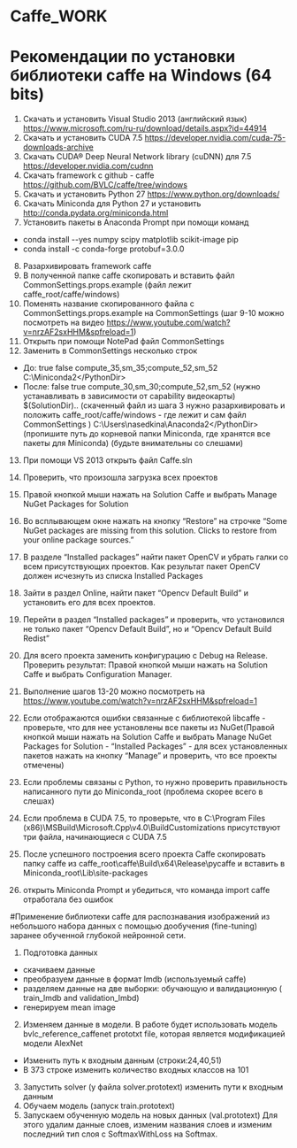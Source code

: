 # Caffe_WORK

# Рекомендации по установки библиотеки caffe на Windows (64 bits)

1. Скачать и установить Visual Studio 2013 (английский язык) https://www.microsoft.com/ru-ru/download/details.aspx?id=44914
2. Скачать и установить CUDA 7.5 https://developer.nvidia.com/cuda-75-downloads-archive
3. Скачать CUDA® Deep Neural Network library (cuDNN) для 7.5 https://developer.nvidia.com/cudnn
4. Скачать framework с github  - caffe https://github.com/BVLC/caffe/tree/windows
5. Скачать и установить Python 27 https://www.python.org/downloads/
6. Скачать Miniconda для Python 27 и установить http://conda.pydata.org/miniconda.html
7. Установить пакеты в Anaconda Prompt при помощи команд
- conda install --yes numpy scipy matplotlib scikit-image pip
- conda install -c conda-forge protobuf=3.0.0
8. Разархивировать framework caffe
9. В полученной папке caffe скопировать и вставить файл CommonSettings.props.example (файл лежит caffe_root/caffe/windows)
10. Поменять название скопированного файла с  CommonSettings.props.example на  CommonSettings (шаг 9-10 можно посмотреть на видео https://www.youtube.com/watch?v=nrzAF2sxHHM&spfreload=1)
11. Открыть при помощи NotePad файл CommonSettings
12. Заменить в CommonSettings несколько строк
- До:
  <UseCuDNN>true</UseCuDNN>
 <PythonSupport>false</PythonSupport>
 <CudaArchitecture>compute_35,sm_35;compute_52,sm_52</CudaArchitecture>
 <CuDnnPath></CuDnnPath>
 <PythonDir>C:\Miniconda2\</PythonDir>
- После:
 <UseCuDNN>false</UseCuDNN>
 <PythonSupport>true</PythonSupport>
 <CudaArchitecture>compute_30,sm_30;compute_52,sm_52</CudaArchitecture> (нужно устанавливать в зависимости от capability видеокарты)
 <CuDnnPath>$(SolutionDir)\..</CuDnnPath> (скаченный файл из шага 3 нужно разархивировать и положить  caffe_root/caffe/windows - где лежит и сам файл CommonSettings )
 <PythonDir>C:\Users\nasedkina\Anaconda2\</PythonDir> (пропишите путь до корневой папки Miniconda, где хранятся все пакеты для Miniconda) (будьте внимательны со слешами)
13. При помощи VS 2013 открыть файл Caffe.sln
14. Проверить, что произошла загрузка всех проектов
15. Правой кнопкой мыши нажать на Solution Caffe и выбрать Manage NuGet Packages for Solution

16. Во всплывающем окне нажать на кнопку “Restore” на строчке “Some NuGet packages are missing from this solution. Clicks to restore from your online package sources.”
17. В разделе “Installed packages” найти пакет  OpenCV и убрать галки со всем присутствующих проектов. Как результат пакет OpenCV должен исчезнуть из списка Installed Packages
18. Зайти в раздел Online, найти пакет  “Opencv Default Build” и установить его для всех проектов.
19. Перейти в раздел  “Installed packages” и проверить, что установился не только  пакет  “Opencv Default Build”, но и  “Opencv Default Build Redist”
20. Для всего проекта заменить конфигурацию с Debug на Release. Проверить результат: Правой кнопкой мыши нажать на Solution Caffe и выбрать Configuration Manager.
21. Выполнение шагов 13-20 можно посмотреть на https://www.youtube.com/watch?v=nrzAF2sxHHM&spfreload=1
22. Если отображаются ошибки связанные с библиотекой libcaffe - проверьте, что для нее установлены все пакеты из NuGet(Правой кнопкой мыши нажать на Solution Caffe и выбрать Manage NuGet Packages for Solution - “Installed Packages” - для всех установленных пакетов нажать на кнопку “Manage”  и проверить, что все проекты отмечены)
23. Если проблемы связаны с Python, то нужно проверить правильность написанного пути до Miniconda_root (проблема скорее всего в слешах)
24. Если проблема в CUDA 7.5, то проверьте, что  в C:\Program Files (x86)\MSBuild\Microsoft.Cpp\v4.0\BuildCustomizations присутствуют три файла, начинающиеся с CUDA 7.5
25. После успешного построения всего проекта Caffe скопировать папку caffe из caffe_root\caffe\Build\x64\Release\pycaffe и вставить в Miniconda_root\Lib\site-packages
26. открыть Miniconda Prompt  и убедиться, что команда import caffe отработала без ошибок



#Применение библиотеки caffe для распознавания изображений из небольшого набора данных с помощью дообучения (fine-tuning) заранее обученной глубокой нейронной сети.

1. Подготовка данных
- скачиваем данные
- преобразуем данные в формат lmdb (используемый caffe)
- разделяем данные на две выборки: обучающую и валидационную ( train_lmdb and validation_lmbd)
- генерируем mean image
2. Изменяем данные в модели. В работе будет использовать модель bvlc_reference_caffenet prototxt file, которая является модификацией модели AlexNet
- Изменить путь к входным данным (строки:24,40,51)
- В 373 строке изменить количество входных классов на 101
3. Запустить solver (у файла solver.prototext) изменить пути  к входным данным
4. Обучаем модель (запуск train.prototext)
5. Запускаем обученную модель на новых данных (val.prototext)
Для этого удалим данные слоев, изменим названия слоев и изменим последний тип слоя с SoftmaxWithLoss на Softmax.

 
